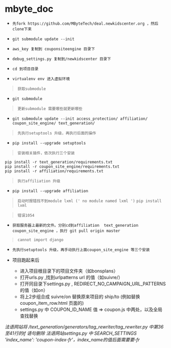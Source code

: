 # mbyte_doc

+ `先fork https://github.com/MByteTech/deal.newkidscenter.org ，然后clone下来`
+ `git submodule update --init`
+ `aws_key 复制到 couponsiteengine 目录下`
+ `debug_settings.py 复制到/newkidscenter 目录下`

+ `cd 到项目目录`
+ `virtualenv env 进入虚拟环境`

>`获取submodule`
+ `git submodule`

>`更新submodule 需要哪些就更新哪些`
+ `git submodule update --init access_protection/ affiliation/ coupon_site_engine/ text_generation/`

>`先执行setuptools 升级，再执行后面的操作`
+ `pip install --upgrade setuptools`

>`安装相关插件，依次执行三个安装`
```
pip install -r text_generation/requirements.txt
pip install -r coupon_site_engine/requirements.txt
pip install -r affiliation/requirements.txt
```
>`执行affiliation 升级`
+ `pip install --upgrade affiliation`

> `启动时报错找不到module lxml (' no module named lxml ')`
`pip install lxml`

> `错误1054`
+ `获取服务器上最新的文件。分别cd到affiliation  text_generation  coupon_site_engine ，执行 git pull origin master`

> `cannot import django`
+ `先执行setuptools 升级，再手动执行上面coupon_site_engine 等三个安装`

+ 项目跑起来后
   + 进入项目根目录下的项目文件夹（如bonsplans）
   + 打开urls.py ,找到urlpatterns url 的值（如suivre/）
   + 打开同目录下settings.py , REDIRECT_NO_CAMPAIGN_URL_PATTERNS 的值（如on）
   + 将上2步组合成 suivre/on 替换原来项目的 ship/to (例如替换 coupon_item_row.html 页面的)
   + settings.py 中 COUPON_ID_NAME 值  => coupon.js 中两处，以及全局查找替换

*法语网站将 /text_generation/generators/tag_rewriter/tag_rewriter.py 中第36至41行的if 语句删除*
*法语网站settings.py 中 SEARCH_SETTINGS 'index_name': 'coupon-index-fr'，index_name的值后面需要要-fr*